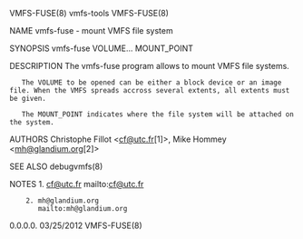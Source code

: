 VMFS-FUSE(8)                                                                 vmfs-tools                                                                 VMFS-FUSE(8)

NAME
       vmfs-fuse - mount VMFS file system

SYNOPSIS
       vmfs-fuse VOLUME... MOUNT_POINT

DESCRIPTION
       The vmfs-fuse program allows to mount VMFS file systems.

       The VOLUME to be opened can be either a block device or an image file. When the VMFS spreads accross several extents, all extents must be given.

       The MOUNT_POINT indicates where the file system will be attached on the system.

AUTHORS
       Christophe Fillot <cf@utc.fr[1]>, Mike Hommey <mh@glandium.org[2]>

SEE ALSO
       debugvmfs(8)

NOTES
        1. cf@utc.fr
           mailto:cf@utc.fr

        2. mh@glandium.org
           mailto:mh@glandium.org

  0.0.0.0.                                                                   03/25/2012                                                                 VMFS-FUSE(8)
